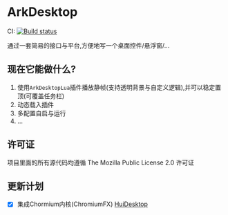 # ArkDesktop

CI: [![Build status](https://ci.appveyor.com/api/projects/status/f4oklwdady0figt2?svg=true)](https://ci.appveyor.com/project/huix-oldcat/arkdesktop)

通过一套简易的接口与平台,方便地写一个桌面控件/悬浮窗/...



## 现在它能做什么?

1. 使用`ArkDesktopLua`插件播放静帧(支持透明背景与自定义逻辑),并可以稳定置顶(可覆盖任务栏)
2. 动态载入插件
3. 多配置自启与运行
4. ...

## 许可证

项目里面的所有源代码均遵循 The Mozilla Public License 2.0 许可证

## 更新计划

- [x] 集成Chormium内核(ChromiumFX) [HuiDesktop](https://github.com/huix-oldcat/HuiDesktop)